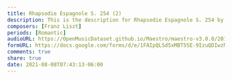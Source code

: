```yaml
---
title: Rhapsodie Espagnole S. 254 (2)
description: This is the description for Rhapsodie Espagnole S. 254 by Franz Liszt
composers: [Franz Liszt]
periods: [Romantic]
audioURL: https://OpenMusicDataset.github.io/Maestro/maestro-v3.0.0/2018/MIDI-Unprocessed_Recital1-3_MID--AUDIO_02_R1_2018_wav--2.midi
formURL: https://docs.google.com/forms/d/e/1FAIpQLSd5xMBT5SE-9IzuQDIwzN_GfcFUC22MCjfSfXACEqh2R5fRXA/viewform
comments: true
share: true
date: 2021-08-08T07:43:13-06:00
---
```

